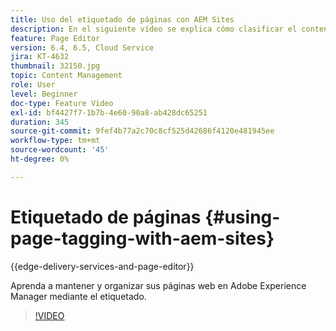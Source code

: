 ```yaml
---
title: Uso del etiquetado de páginas con AEM Sites
description: En el siguiente vídeo se explica cómo clasificar el contenido de un sitio web en Adobe Experience Manager de forma rápida y sencilla mediante etiquetas de página.
feature: Page Editor
version: 6.4, 6.5, Cloud Service
jira: KT-4632
thumbnail: 32150.jpg
topic: Content Management
role: User
level: Beginner
doc-type: Feature Video
exl-id: bf4427f7-1b7b-4e60-90a8-ab428dc65251
duration: 345
source-git-commit: 9fef4b77a2c70c8cf525d42686f4120e481945ee
workflow-type: tm+mt
source-wordcount: '45'
ht-degree: 0%

---
```


# Etiquetado de páginas {#using-page-tagging-with-aem-sites}

{{edge-delivery-services-and-page-editor}}

Aprenda a mantener y organizar sus páginas web en Adobe Experience Manager mediante el etiquetado.

>[!VIDEO](https://video.tv.adobe.com/v/32150?quality=12&learn=on)
